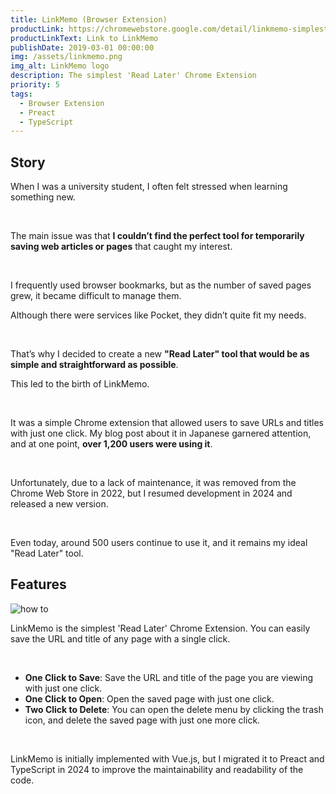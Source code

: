 ```yaml
---
title: LinkMemo (Browser Extension)
productLink: https://chromewebstore.google.com/detail/linkmemo-simplest-read-la/ldjlfegijibnmliabfelcjpkbklicbhi
productLinkText: Link to LinkMemo
publishDate: 2019-03-01 00:00:00
img: /assets/linkmemo.png
img_alt: LinkMemo logo
description: The simplest 'Read Later' Chrome Extension
priority: 5
tags:
  - Browser Extension
  - Preact
  - TypeScript
---
```


## Story

When I was a university student, I often felt stressed when learning something new.

<br>

The main issue was that **I couldn’t find the perfect tool for temporarily saving web articles or pages** that caught my interest.

<br>

I frequently used browser bookmarks, but as the number of saved pages grew, it became difficult to manage them. 

Although there were services like Pocket, they didn’t quite fit my needs.

<br>

That’s why I decided to create a new **"Read Later" tool that would be as simple and straightforward as possible**.

This led to the birth of LinkMemo.

<br>

It was a simple Chrome extension that allowed users to save URLs and titles with just one click. 
My blog post about it in Japanese garnered attention, and at one point, **over 1,200 users were using it**.

<br>

Unfortunately, due to a lack of maintenance, it was removed from the Chrome Web Store in 2022, but I resumed development in 2024 and released a new version.

<br>

Even today, around 500 users continue to use it, and it remains my ideal "Read Later" tool.

## Features

![how to](/assets/linkmemo/explain.png)

LinkMemo is the simplest 'Read Later' Chrome Extension. You can easily save the URL and title of any page with a single click.

<br>

- **One Click to Save**: Save the URL and title of the page you are viewing with just one click.
- **One Click to Open**: Open the saved page with just one click.
- **Two Click to Delete**: You can open the delete menu by clicking the trash icon, and delete the saved page with just one more click.

<br>

LinkMemo is initially implemented with Vue.js, but I migrated it to Preact and TypeScript in 2024 to improve the maintainability and readability of the code.